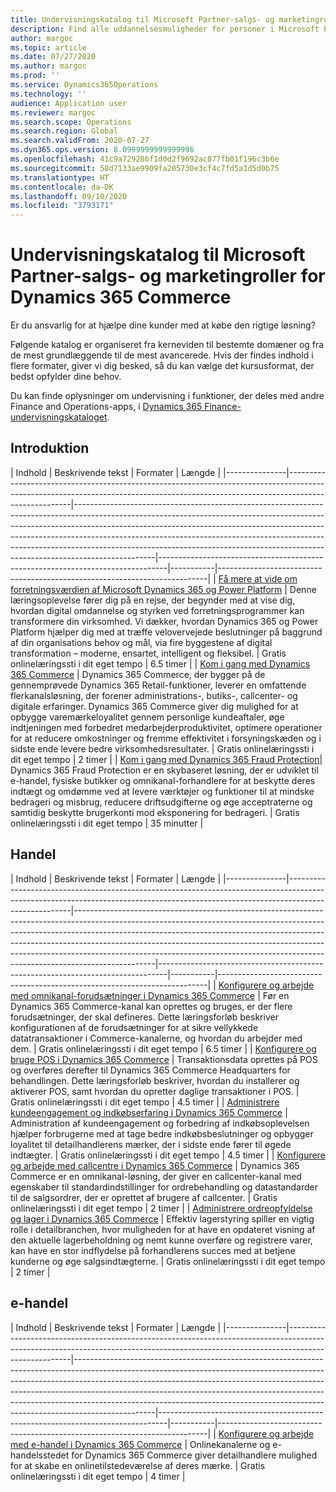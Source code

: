 ```yaml
---
title: Undervisningskatalog til Microsoft Partner-salgs- og marketingroller for Dynamics 365 Commerce
description: Find alle uddannelsesmuligheder for personer i Microsoft Partner-salgs- og marketingroller, der arbejder med Dynamics 365 Commerce.
author: margoc
ms.topic: article
ms.date: 07/27/2020
ms.author: margoc
ms.prod: ''
ms.service: Dynamics365Operations
ms.technology: ''
audience: Application user
ms.reviewer: margoc
ms.search.scope: Operations
ms.search.region: Global
ms.search.validFrom: 2020-07-27
ms.dyn365.ops.version: 8.0999999999999996
ms.openlocfilehash: 41c9a729286f1d0d2f9692ac877fb01f196c3b6e
ms.sourcegitcommit: 58d7133ae9909fa205730e3cf4c7fd5a1d5d0b75
ms.translationtype: HT
ms.contentlocale: da-DK
ms.lasthandoff: 09/10/2020
ms.locfileid: "3793171"
---
```

# <a name="learning-catalog-for-commerce-microsoft-partner-sales-and-marketing-roles-for-dynamics-365-commerce"></a>Undervisningskatalog til Microsoft Partner-salgs- og marketingroller for Dynamics 365 Commerce

Er du ansvarlig for at hjælpe dine kunder med at købe den rigtige løsning?

Følgende katalog er organiseret fra kerneviden til bestemte domæner og fra de mest grundlæggende til de mest avancerede. Hvis der findes indhold i flere formater, giver vi dig besked, så du kan vælge det kursusformat, der bedst opfylder dine behov.

Du kan finde oplysninger om undervisning i funktioner, der deles med andre Finance and Operations-apps, i [Dynamics 365 Finance-undervisningskataloget](../../finance/get-started/learning-catalog-partner-sales.md).

## <a name="get-started"></a>Introduktion<a name="get-started"></a>

| Indhold  | Beskrivende tekst  | Formater  | Længde    |
|---------------|------------------------------------------------------------------------------------------------------------------------------------------------------------------------------------|--------------------------------------------------------------------------------------------------------------------------------------------------------------------------------------------------------------------------------------------------------------------------------------------------------------------------------------------------------------------------------------------------------------------------|--------------------------------------------------------------------------------|-----------|---------------------------------------------------------------------------|
| [Få mere at vide om forretningsværdien af Microsoft Dynamics 365 og Power Platform](https://docs.microsoft.com/learn/paths/learn-business-value-of-dynamics-365-and-power-platform/)   | Denne læringsoplevelse fører dig på en rejse, der begynder med at vise dig, hvordan digital omdannelse og styrken ved forretningsprogrammer kan transformere din virksomhed. Vi dækker, hvordan Dynamics 365 og Power Platform hjælper dig med at træffe velovervejede beslutninger på baggrund af din organisations behov og mål, via fire byggestene af digital transformation – moderne, ensartet, intelligent og fleksibel. | Gratis onlinelæringssti i dit eget tempo | 6.5 timer |
| [Kom i gang med Dynamics 365 Commerce](https://docs.microsoft.com/learn/paths/get-started-dynamics-365-commerce/) | Dynamics 365 Commerce, der bygger på de gennemprøvede Dynamics 365 Retail-funktioner, leverer en omfattende flerkanalsløsning, der forener administrations-, butiks-, callcenter- og digitale erfaringer. Dynamics 365 Commerce giver dig mulighed for at opbygge varemærkeloyalitet gennem personlige kundeaftaler, øge indtjeningen med forbedret medarbejderproduktivitet, optimere operationer for at reducere omkostninger og fremme effektivitet i forsyningskæden og i sidste ende levere bedre virksomhedsresultater. | Gratis onlinelæringssti i dit eget tempo | 2 timer   |
| [Kom i gang med Dynamics 365 Fraud Protection](https://docs.microsoft.com/learn/modules/get-started-fraud-protection/)| Dynamics 365 Fraud Protection er en skybaseret løsning, der er udviklet til e-handel, fysiske butikker og omnikanal-forhandlere for at beskytte deres indtægt og omdømme ved at levere værktøjer og funktioner til at mindske bedrageri og misbrug, reducere driftsudgifterne og øge acceptraterne og samtidig beskytte brugerkonti mod eksponering for bedrageri. | Gratis onlinelæringssti i dit eget tempo | 35 minutter |

## <a name="commerce"></a>Handel<a name="commerce"></a>

| Indhold  | Beskrivende tekst  | Formater  | Længde    |
|---------------|------------------------------------------------------------------------------------------------------------------------------------------------------------------------------------|--------------------------------------------------------------------------------------------------------------------------------------------------------------------------------------------------------------------------------------------------------------------------------------------------------------------------------------------------------------------------------------------------------------------------|--------------------------------------------------------------------------------|-----------|---------------------------------------------------------------------------|
| [Konfigurere og arbejde med omnikanal-forudsætninger i Dynamics 365 Commerce](https://docs.microsoft.com/learn/paths/configure-work-omnichannel-prequisites-commerce/)          | Før en Dynamics 365 Commerce-kanal kan oprettes og bruges, er der flere forudsætninger, der skal defineres. Dette læringsforløb beskriver konfigurationen af de forudsætninger for at sikre vellykkede datatransaktioner i Commerce-kanalerne, og hvordan du arbejder med dem. | Gratis onlinelæringssti i dit eget tempo | 6.5 timer |
| [Konfigurere og bruge POS i Dynamics 365 Commerce](https://docs.microsoft.com/learn/paths/configure-use-pos-commerce/) | Transaktionsdata oprettes på POS og overføres derefter til Dynamics 365 Commerce Headquarters for behandlingen. Dette læringsforløb beskriver, hvordan du installerer og aktiverer POS, samt hvordan du opretter daglige transaktioner i POS. | Gratis onlinelæringssti i dit eget tempo | 4.5 timer |
| [Administrere kundeengagement og indkøbserfaring i Dynamics 365 Commerce](https://docs.microsoft.com/learn/paths/manage-customer-engagement-shopping-experience-commerce/) | Administration af kundeengagement og forbedring af indkøbsoplevelsen hjælper forbrugerne med at tage bedre indkøbsbeslutninger og opbygger loyalitet til detailhandlerens mærker, der i sidste ende fører til øgede indtægter. | Gratis onlinelæringssti i dit eget tempo | 4.5 timer |
| [Konfigurere og arbejde med callcentre i Dynamics 365 Commerce](https://docs.microsoft.com/learn/paths/configure-work-call-centers-commerce/) | Dynamics 365 Commerce er en omnikanal-løsning, der giver en callcenter-kanal med egenskaber til standardindstillinger for ordrebehandling og datastandarder til de salgsordrer, der er oprettet af brugere af callcenter.                                                                                                                                                                                                                                                                        | Gratis onlinelæringssti i dit eget tempo | 2 timer   |
| [Administrere ordreopfyldelse og lager i Dynamics 365 Commerce](https://docs.microsoft.com/learn/paths/manage-order-fulfillment-inventory-commerce/) | Effektiv lagerstyring spiller en vigtig rolle i detailbranchen, hvor muligheden for at have en opdateret visning af den aktuelle lagerbeholdning og nemt kunne overføre og registrere varer, kan have en stor indflydelse på forhandlerens succes med at betjene kunderne og øge salgsindtægterne. | Gratis onlinelæringssti i dit eget tempo | 2 timer   |

## <a name="e-commerce"></a>e-handel<a name="e-commerce"></a>

| Indhold  | Beskrivende tekst  | Formater  | Længde    |
|---------------|------------------------------------------------------------------------------------------------------------------------------------------------------------------------------------|--------------------------------------------------------------------------------------------------------------------------------------------------------------------------------------------------------------------------------------------------------------------------------------------------------------------------------------------------------------------------------------------------------------------------|--------------------------------------------------------------------------------|-----------|---------------------------------------------------------------------------|
| [Konfigurere og arbejde med e-handel i Dynamics 365 Commerce](https://docs.microsoft.com/learn/paths/configure-work-e-commerce/) | Onlinekanalerne og e-handelsstedet for Dynamics 365 Commerce giver detailhandlere mulighed for at skabe en onlinetilstedeværelse af deres mærke. | Gratis onlinelæringssti i dit eget tempo | 4 timer   |
